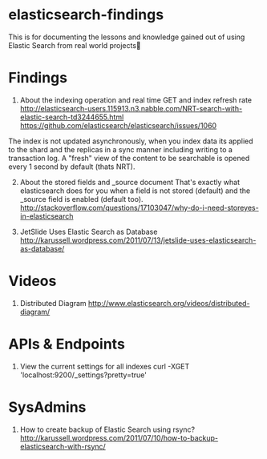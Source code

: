 elasticsearch-findings
======================

This is for documenting the lessons and knowledge gained out of using Elastic Search from real world projects

Findings
======================
1. About the indexing operation and real time GET and index refresh rate
http://elasticsearch-users.115913.n3.nabble.com/NRT-search-with-elastic-search-td3244655.html
https://github.com/elasticsearch/elasticsearch/issues/1060

The index is not updated asynchronously, when you index data its applied to the shard and the replicas in a sync manner including writing to a transaction log. A "fresh" view of the content to be searchable is opened every 1 second by default (thats NRT).

2. About the stored fields and _source document
That's exactly what elasticsearch does for you when a field is not stored (default) and the _source field is enabled (default too).
http://stackoverflow.com/questions/17103047/why-do-i-need-storeyes-in-elasticsearch

3. JetSlide Uses Elastic Search as Database
http://karussell.wordpress.com/2011/07/13/jetslide-uses-elasticsearch-as-database/

Videos
======================
1. Distributed Diagram
http://www.elasticsearch.org/videos/distributed-diagram/

APIs & Endpoints
=====================
1. View the current settings for all indexes
curl -XGET 'localhost:9200/_settings?pretty=true'

SysAdmins
=====================
1. How to create backup of Elastic Search using rsync?
http://karussell.wordpress.com/2011/07/10/how-to-backup-elasticsearch-with-rsync/
